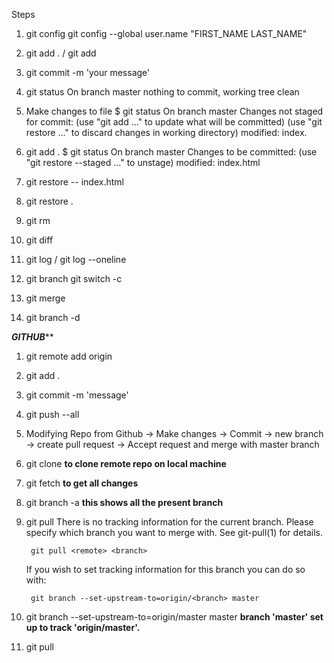 Steps
1. git config
    git config --global user.name "FIRST_NAME LAST_NAME"

2. git add . / git add <filename>

3. git commit -m 'your message'

4. git status
    On branch master
    nothing to commit, working tree clean

5. Make changes to file
    $ git status
    On branch master
    Changes not staged for commit:
    (use "git add <file>..." to update what will be committed)
    (use "git restore <file>..." to discard changes in working directory)
        modified:   index.
        
6. git add .
    $ git status
    On branch master
    Changes to be committed:
    (use "git restore --staged <file>..." to unstage)
            modified:   index.html

7. git restore -- index.html

8. git restore .

9. git rm <filename>

10. git diff

11. git log / git log --oneline

12. git branch
    git switch -c <new branch>

13. git merge <branch name> 

14. git branch -d <branch name>



*******GITHUB*********

1. git remote add origin <repo name> 

2. git add .

3. git commit -m 'message'

4. git push --all

5. Modifying Repo from Github
    -> Make changes
    -> Commit
    -> new branch
    -> create pull request
    -> Accept request and merge with master branch

6. git clone <repo name> **to clone remote repo on local machine**

7. git fetch   **to get all changes**

8. git branch -a **this shows all the present branch**

9. git pull
    There is no tracking information for the current branch.
    Please specify which branch you want to merge with.
    See git-pull(1) for details.

        git pull <remote> <branch>

    If you wish to set tracking information for this branch you can do so with:

        git branch --set-upstream-to=origin/<branch> master

10. git branch --set-upstream-to=origin/master master
    **branch 'master' set up to track 'origin/master'.**

11. git pull



